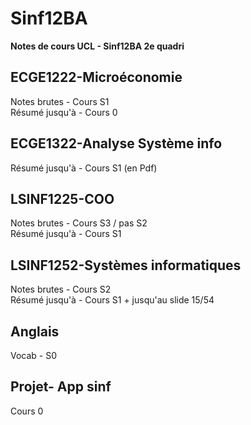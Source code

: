 # Sinf12BA
**Notes de cours UCL - Sinf12BA 2e quadri**

## ECGE1222-Microéconomie
Notes brutes - Cours S1  
Résumé jusqu'à - Cours 0
  
## ECGE1322-Analyse Système info
Résumé jusqu'à - Cours S1 (en Pdf)  

## LSINF1225-COO
Notes brutes - Cours S3 / pas S2  
Résumé jusqu'à - Cours S1  

## LSINF1252-Systèmes informatiques
Notes brutes - Cours S2   
Résumé jusqu'à - Cours S1 + jusqu'au slide 15/54   

## Anglais
Vocab - S0

## Projet- App sinf
Cours 0

